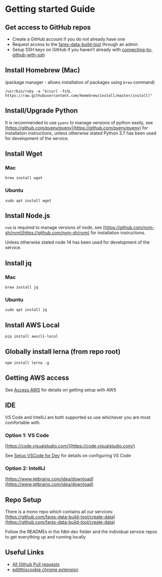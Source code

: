 # Getting started Guide

## Get access to GitHub repos

- Create a GitHub account if you do not already have one
- Request access to the [fares-data-build-tool](https://github.com/fares-data-build-tool) through an admin
- Setup SSH keys on GitHub if you haven’t already with [connecting-to-github-with-ssh](https://docs.github.com/en/free-pro-team@latest/github/authenticating-to-github/connecting-to-github-with-ssh)

## Install Homebrew (Mac)

(package manager - allows installation of packages using `brew` command)

`/usr/bin/ruby -e "$(curl -fsSL https://raw.githubusercontent.com/Homebrew/install/master/install)"`

## Install/Upgrade Python

It is recommended to use `pyenv` to manage versions of python easily, see [https://github.com/pyenv/pyenv](https://github.com/pyenv/pyenv) for installation instructions, unless otherwise stated Python 3.7 has been used for development of the service.

## Install Wget

### Mac

`brew install wget`

### Ubuntu

`sudo apt install wget`

## Install Node.js

`nvm` is required to manage versions of node, see [https://github.com/nvm-sh/nvm](https://github.com/nvm-sh/nvm) for installation instructions.

Unless otherwise stated node 14 has been used for development of the service.

## Install jq

### Mac

`brew install jq`

### Ubuntu

`sudo apt install jq`

## Install AWS Local

`pip install awscli-local`

## Globally install lerna (from repo root)

`npm install lerna -g`

## Getting AWS access

See [Access AWS](../how-to/access-aws.md) for details on getting setup with AWS

## IDE

VS Code and IntelliJ are both supported so use whichever you are most comfortable with.

### Option 1: VS Code

[https://code.visualstudio.com/](https://code.visualstudio.com/)

See [Setup VSCode for Dev](../how-to/setup-vscode-for-dev.md) for details on configuring VS Code

### Option 2: IntelliJ

[https://www.jetbrains.com/idea/download](https://www.jetbrains.com/idea/download)

## Repo Setup

There is a mono repo which contains all our services: [https://github.com/fares-data-build-tool/create-data](https://github.com/fares-data-build-tool/create-data)

Follow the READMEs in the fdbt-dev folder and the individual service repos to get everything up and running locally

## Useful Links

- [All Github Pull requests](https://github.com/pulls?q=is%3Aopen+is%3Apr+archived%3Afalse+user%3Afares-data-build-tool)
- [editthiscookie chrome extension](https://chrome.google.com/webstore/detail/editthiscookie/fngmhnnpilhplaeedifhccceomclgfbg?hl=en)
